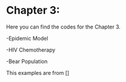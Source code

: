 Chapter 3: 
===================================
Here you can find the codes for the Chapter 3. 

-Epidemic Model

-HIV Chemotherapy

-Bear Population

This examples are from []
